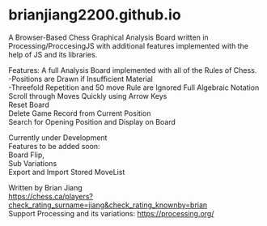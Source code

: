 # brianjiang2200.github.io

A Browser-Based Chess Graphical Analysis Board written in Processing/ProccesingJS with additional features implemented with the help of JS and its libraries. 

Features: 
A full Analysis Board implemented with all of the Rules of Chess.  
  -Positions are Drawn if Insufficient Material  
  -Threefold Repetition and 50 move Rule are Ignored
Full Algebraic Notation 
Scroll through Moves Quickly using Arrow Keys  
Reset Board  
Delete Game Record from Current Position  
Search for Opening Position and Display on Board  

  
Currently under Development  
Features to be added soon:   
  Board Flip,  
  Sub Variations    
  Export and Import Stored MoveList  

Written by Brian Jiang  
https://chess.ca/players?check_rating_surname=jiang&check_rating_knownby=brian  
Support Processing and its variations: https://processing.org/  
